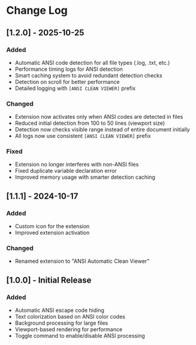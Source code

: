 # Change Log

## [1.2.0] - 2025-10-25

### Added
- Automatic ANSI code detection for all file types (.log, .txt, etc.)
- Performance timing logs for ANSI detection
- Smart caching system to avoid redundant detection checks
- Detection on scroll for better performance
- Detailed logging with `[ANSI CLEAN VIEWER]` prefix

### Changed
- Extension now activates only when ANSI codes are detected in files
- Reduced initial detection from 100 to 50 lines (viewport size)
- Detection now checks visible range instead of entire document initially
- All logs now use consistent `[ANSI CLEAN VIEWER]` prefix

### Fixed
- Extension no longer interferes with non-ANSI files
- Fixed duplicate variable declaration error
- Improved memory usage with smarter detection caching

## [1.1.1] - 2024-10-17

### Added
- Custom icon for the extension
- Improved extension activation

### Changed
- Renamed extension to "ANSI Automatic Clean Viewer"

## [1.0.0] - Initial Release

### Added
- Automatic ANSI escape code hiding
- Text colorization based on ANSI color codes
- Background processing for large files
- Viewport-based rendering for performance
- Toggle command to enable/disable ANSI processing
